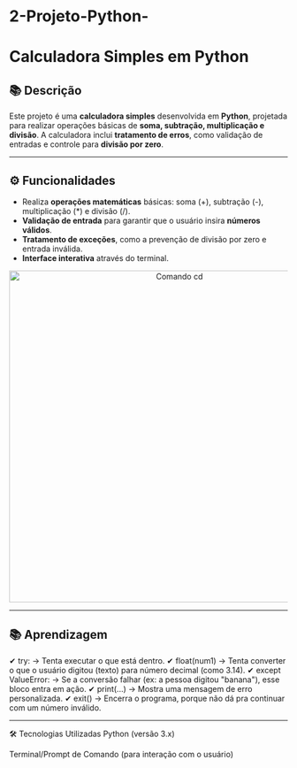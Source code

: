 # 2-Projeto-Python-

# Calculadora Simples em Python

## 📚 Descrição

Este projeto é uma **calculadora simples** desenvolvida em **Python**, projetada para realizar operações básicas de **soma, subtração, multiplicação e divisão**. A calculadora inclui **tratamento de erros**, como validação de entradas e controle para **divisão por zero**.

---

## ⚙️ Funcionalidades

- Realiza **operações matemáticas** básicas: soma (+), subtração (-), multiplicação (*) e divisão (/).
- **Validação de entrada** para garantir que o usuário insira **números válidos**.
- **Tratamento de exceções**, como a prevenção de divisão por zero e entrada inválida.
- **Interface interativa** através do terminal.

<p align="center">
  <img src="https://i.imgur.com/g5HIiLP.jpeg" alt="Comando cd" width="600"/>
</p>

---

## 📚 Aprendizagem

✔ try: → Tenta executar o que está dentro.
✔ float(num1) → Tenta converter o que o usuário digitou (texto) para número decimal (como 3.14).
✔ except ValueError: → Se a conversão falhar (ex: a pessoa digitou "banana"), esse bloco entra em ação.
✔ print(...) → Mostra uma mensagem de erro personalizada.
✔ exit() → Encerra o programa, porque não dá pra continuar com um número inválido.

---

🛠️ Tecnologias Utilizadas
Python (versão 3.x)

Terminal/Prompt de Comando (para interação com o usuário)



